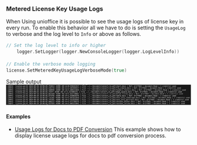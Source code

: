 ### Metered License Key Usage Logs
When Using unioffice it is possible to see the usage logs of license key in every run. To enable this behavior all we have to do is setting the `UsageLog` to verbose and the log level to `Info` or above as follows.

```go
// Set the log level to info or higher
	logger.SetLogger(logger.NewConsoleLogger(logger.LogLevelInfo))

// Enable the verbose mode logging
license.SetMeteredKeyUsageLogVerboseMode(true)
```
Sample output 
![alt text](sample_output.png)
#### Examples 
- [Usage Logs for Docs to PDF Conversion](main.go) This example shows how to display license usage logs for docs to pdf conversion process.



